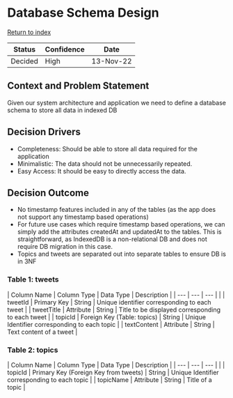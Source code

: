 # Database Schema Design

[Return to index](https://cse210-group5.github.io/cse210-fa22-ucsd-group5/decisions/)

|  Status   | Confidence    |   Date    |
| --------  | ----------    | --------- |
| Decided   | High          | 13-Nov-22 |

## Context and Problem Statement

Given our system architecture and application we need to define a database schema to store all data in indexed DB

## Decision Drivers

* Completeness: Should be able to store all data required for the application
* Minimalistic: The data should not be unnecessarily repeated.
* Easy Access: It should be easy to directly access the data.

## Decision Outcome

* No timestamp features included in any of the tables (as the app does not support any timestamp based operations)
* For future use cases which require timestamp based operations, we can simply add the attributes createdAt and updatedAt to the tables. This is straightforward, as IndexedDB is a non-relational DB and does not require DB migration in this case.
* Topics and tweets are separated out into separate tables to ensure DB is in 3NF

### Table 1: tweets

| Column Name   | Column Type                   | Data Type | Description   |
| ---           | ---                           | ---       |               |
| tweetId       | Primary Key                   | String    | Unique identifier corresponding to each tweet |
| tweetTitle    | Attribute	                    | String    | Title to be displayed corresponding to each tweet |
| topicId       | Foreign Key (Table: topics)   | String    | Unique Identifier corresponding to each topic |
| textContent   | Attribute	                    | String    | Text content of a tweet |

### Table 2: topics

| Column Name   | Column Type                           | Data Type | Description   |
| ---           | ---                                   | ---       |               |
| topicId	    | Primary Key (Foreign Key from tweets) | String    | Unique Identifier corresponding to each topic |
| topicName	    | Attribute	                            | String    | Title of a topic |
